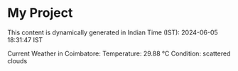 # My Project

This content is dynamically generated in Indian Time (IST): 2024-06-05 18:31:47 IST


Current Weather in Coimbatore:
Temperature: 29.88 °C
Condition: scattered clouds
